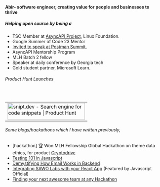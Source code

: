 #### Abir- software engineer, creating value for people and businesses to thrive

##### Helping open source by being a 
- TSC Member at [AsyncAPI Project](https://github.com/asyncapi), Linux Foundation.
- Google Summer of Code 23 Mentor
- [Invited to speak at Postman Summit.](https://www.youtube.com/watch?v=-P_IGKuYmeY)
- AsyncAPI Mentorship Program
- MLH Batch 2 fellow
- Speaker at daily conference by Georgia tech 
- Gold student partner, Microsoft Learn.

###### Product Hunt Launches
<br/>

<table>
   <tr> 
      <td>
        <a href="https://www.producthunt.com/posts/snipt-dev?utm_source=badge-top-post-badge&utm_medium=badge&utm_souce=badge-snipt&#0045;dev" target="_blank"><img src="https://api.producthunt.com/widgets/embed-image/v1/top-post-badge.svg?post_id=338490&theme=light&period=daily" alt="snipt&#0046;dev - Search&#0032;engine&#0032;for&#0032;code&#0032;snippets | Product Hunt" style="width: 250px; height: 54px;" width="250" height="54" /></a>
      </td>
  </tr>
</table>



</details>

###### Some blogs/hackathons which I have written previously,
- [hackathon] 🏆 Won MLH Fellowship Global Hackathon on theme data ethics, for product [Cryptodrive](https://devpost.com/software/cryptodrive) 
- [Testing 101 in Javascript](https://javascript.plainenglish.io/testing-101-in-javascript-720c752ecfd5)
- [Demystifying How Email Works in Backend](https://javascript.plainenglish.io/understanding-how-emails-actually-work-behind-the-scenes-a-beginner-friendly-guide-9d129942f617)
- [Integrating SAWO Labs with your React App](https://javascript.plainenglish.io/integrating-sawo-labs-authentication-create-react-app-4601360fd5d0) (Featured by Javascript Official)
- [Finding your next awesome team at any Hackathon](https://javascript.plainenglish.io/5-steps-to-find-your-awesome-team-at-any-hackathon-3fdbea41f3ea)

